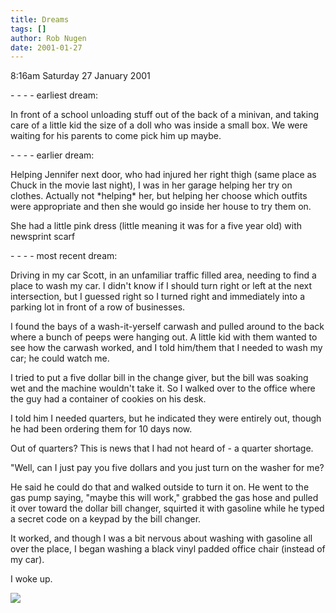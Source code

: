 ```yaml
---
title: Dreams
tags: []
author: Rob Nugen
date: 2001-01-27
---
```


<p class=date>8:16am Saturday 27 January 2001</p>

<p>- - - - earliest dream:</p>

<p class=dream>In front of a school unloading stuff
out of the back of a minivan, and taking care of a
little kid the size of a doll who was inside a small
box.  We were waiting for his parents to come pick him
up maybe.</p>

<p>- - - - earlier dream:</p>

<p class=dream>Helping Jennifer next door, who had
injured her right thigh (same place as Chuck in the
movie last night), I was in her garage helping her try
on clothes.  Actually not *helping* her, but helping
her choose which outfits were appropriate and then she
would go inside her house to try them on.</p>

<p class=dream>She had a little pink dress (little
meaning it was for a five year old) with newsprint
scarf</p>

<p>- - - - most recent dream:</p>

<p class=dream>Driving in my car Scott, in an
unfamiliar traffic filled area, needing to find a
place to wash my car.  I didn't know if I should turn
right or left at the next intersection, but I guessed
right so I turned right and immediately into a parking
lot in front of a row of businesses.</p>

<p class=dream>I found the bays of a wash-it-yerself
carwash and pulled around to the back where a bunch of
peeps were hanging out.  A little kid with them wanted
to see how the carwash worked, and I told him/them
that I needed to wash my car; he could watch me.</p>

<p class=dream>I tried to put a five dollar bill in
the change giver, but the bill was soaking wet and the
machine wouldn't take it.  So I walked over to the
office where the guy had a container of cookies on his
desk.</p>

<p class=dream>I told him I needed quarters, but he
indicated they were entirely out, though he had been
ordering them for 10 days now.</p>

<p class=dream>Out of quarters?  This is news that I
had not heard of - a quarter shortage.</p>

<p class=dream>"Well, can I just pay you five dollars
and you just turn on the washer for me?</p>

<p class=dream>He said he could do that and walked
outside to turn it on.  He went to the gas pump
saying, "maybe this will work," grabbed the gas hose
and pulled it over toward the dollar bill changer,
squirted it with gasoline while he typed a secret code
on a keypad by the bill changer.</p>

<p class=dream>It worked, and though I was a bit
nervous about washing with gasoline all over the
place, I began washing a black vinyl padded office
chair (instead of my car).</p>

<p>I woke up.</p>

<p><img src="/images/rob/wL-ROB.gif"/></p>
